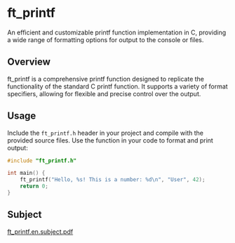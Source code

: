 # ft_printf

An efficient and customizable printf function implementation in C, providing a wide range of formatting options for output to the console or files.

## Overview

ft_printf is a comprehensive printf function designed to replicate the functionality of the standard C printf function. It supports a variety of format specifiers, allowing for flexible and precise control over the output.

## Usage

Include the `ft_printf.h` header in your project and compile with the provided source files. Use the function in your code to format and print output:

```c
#include "ft_printf.h"

int main() {
    ft_printf("Hello, %s! This is a number: %d\n", "User", 42);
    return 0;
}
```

## Subject

[ft_printf.en.subject.pdf](https://github.com/AK7iwi/ft_printf/files/14182923/ft_printf.en.subject.pdf)
